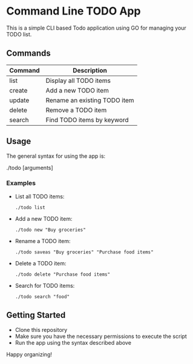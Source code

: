 # Command Line TODO App

This is a simple CLI based Todo application using GO for managing your TODO list.

## Commands

| Command | Description |
|---------|-------------|
| list    | Display all TODO items |
| create  | Add a new TODO item |
| update  | Rename an existing TODO item |
| delete  | Remove a TODO item |
| search  | Find TODO items by keyword |

## Usage

The general syntax for using the app is:


./todo <command> [arguments]


### Examples

+ List all TODO items:
   
   `./todo list`
   

+ Add a new TODO item:
   
   `./todo new "Buy groceries"`
   

+ Rename a TODO item:
   
   `./todo saveas "Buy groceries" "Purchase food items"`
   

+ Delete a TODO item:
   
   `./todo delete "Purchase food items"`
   

+ Search for TODO items:
   
   `./todo search "food"`
   

## Getting Started

+ Clone this repository
+ Make sure you have the necessary permissions to execute the script
+ Run the app using the syntax described above

Happy organizing!
